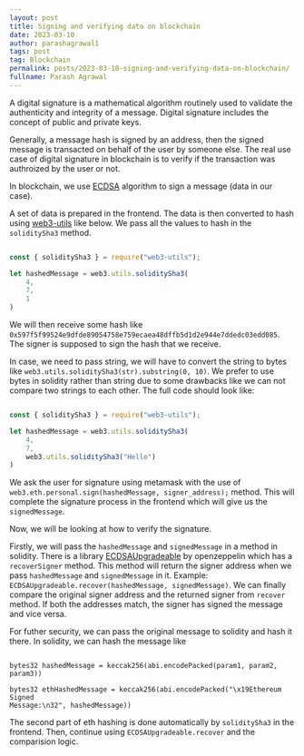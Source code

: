 ```yaml
---
layout: post
title: Signing and verifying data on blockchain
date: 2023-03-10
author: parashagrawal1
tags: post
tag: Blockchain
permalink: posts/2023-03-10-signing-and-verifying-data-on-blockchain/
fullname: Parash Agrawal
---
```


A digital signature is a mathematical algorithm routinely used to validate the
authenticity and integrity of a message. Digital signature includes the concept
of public and private keys.


Generally, a message hash is signed by an address, then the signed message is
transacted on behalf of the user by someone else. The real use case of digital
signature in blockchain is to verify if the transaction was authroized by the
user or not.


In blockchain, we use
[ECDSA](https://www.encryptionconsulting.com/education-center/what-is-ecdsa/)
algorithm to sign a message (data in our case).


A set of data is prepared in the frontend. The data is then converted to hash
using [web3-utils](https://www.npmjs.com/package/web3-utils) like below. We pass
all the values to hash in the `soliditySha3` method. 


```js

const { soliditySha3 } = require("web3-utils");

let hashedMessage = web3.utils.soliditySha3(
	4,
	7,
	1
)

```


We will then receive some hash like
`0x597f5f99524e9dfde89054758e759ecaea48dffb5d1d2e944e7ddedc03edd085`. The signer
is supposed to sign the hash that we receive. 


In case, we need to pass string, we will have to convert the string to bytes
like `web3.utils.soliditySha3(str).substring(0, 10)`. We prefer to use bytes in
solidity rather than string due to some drawbacks like we can not compare two
strings to each other. The full code should look like:


```js

const { soliditySha3 } = require("web3-utils");

let hashedMessage = web3.utils.soliditySha3(
	4,
	7,
	web3.utils.soliditySha3("Hello")
)

```


We ask the user for signature using metamask with the use of
`web3.eth.personal.sign(hashedMessage, signer_address);` method. This will
complete the signature process in the frontend which will give us the
`signedMessage`.


Now, we will be looking at how to verify the signature.


Firstly, we will pass the `hashedMessage` and `signedMessage` in a method in
solidity. There is a library
[ECDSAUpgradeable](https://github.com/OpenZeppelin/openzeppelin-contracts-upgradeable/blob/master/contracts/utils/cryptography/ECDSAUpgradeable.sol)
by openzeppelin which has a `recoverSigner` method. This method will return the
signer address when we pass `hashedMessage` and `signedMessage` in it. Example:
`ECDSAUpgradeable.recover(hashedMessage, signedMessage)`. We can finally compare
the original signer address and the returned signer from `recover` method. If
both the addresses match, the signer has signed the message and vice versa.


For futher security, we can pass the original message to solidity and hash it
there. In solidity, we can hash the message like


```sol

bytes32 hashedMessage = keccak256(abi.encodePacked(param1, param2, param3))

bytes32 ethHashedMessage = keccak256(abi.encodePacked("\x19Ethereum Signed
Message:\n32", hashedMessage))

```


The second part of eth hashing is done automatically by `soliditySha3` in the
frontend. Then, continue using `ECDSAUpgradeable.recover` and the comparision
logic.

